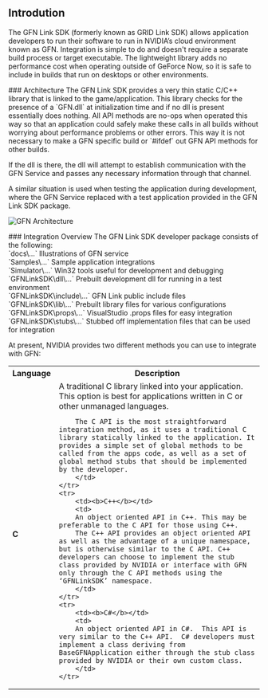 ## Introdution
The GFN Link SDK (formerly known as GRID Link SDK) allows application developers to run their software to run in NVIDIA’s cloud environment known as GFN. Integration is simple to do and doesn't require a separate build process or target executable. The lightweight library adds no performance cost when operating outside of GeForce Now, so it is safe to include in builds that run on desktops or other environments.

<dl><a name="arch" /></dl>
### Architecture
The GFN Link SDK provides a very thin static C/C++ library that is linked to the game/application. This library checks for the presence of a `GFN.dll` at initialization time and if no dll is present essentially does nothing. All API methods are no-ops when operated this way so that an application could safely make these calls in all builds without worrying about performance problems or other errors. This way it is not necessary to make a GFN specific build or `#ifdef` out GFN API methods for other builds.

If the dll is there, the dll will attempt to establish communication with the GFN Service and passes any necessary information through that channel. 

A similar situation is used when testing the application during development, where the GFN Service replaced with a test application provided in the GFN Link SDK package.

![GFN Architecture](https://github.com/camify/GFN-Link/blob/master/docs/GameSeat.png)

<dl><a name="ovrvw" /></dl>
### Integration Overview
The GFN Link SDK developer package consists of the following:<br/>
`docs\...`                      Illustrations of GFN service<br/>
`Samples\...`			Sample application integrations<br/>
`Simulator\...`		        Win32 tools useful for development and debugging<br/>
`GFNLinkSDK\dll\...`		Prebuilt development dll for running in a test environment<br/>
`GFNLinkSDK\include\...`	GFN Link public include files<br/>
`GFNLinkSDK\lib\...`		Prebuilt library files for various configurations<br/>
`GFNLinkSDK\props\...`		VisualStudio .props files for easy integration<br/>
`GFNLinkSDK\stubs\...`		Stubbed off implementation files that can be used for integration<br/>


At present, NVIDIA provides two different methods you can use to integrate with GFN:

<dl>
<table>
	<tr><th>Language</th><th>Description</th></tr>
	<tr>
		<td><b>C</b></td>
		<td>
		A traditional C library linked into your application. This option is best for applications written in C or other unmanaged languages.

		The C API is the most straightforward integration method, as it uses a traditional C library statically linked to the application. It provides a simple set of global methods to be called from the apps code, as well as a set of global method stubs that should be implemented by the developer.
		</td>
	</tr>
	<tr>
		<td><b>C++</b></td>
		<td>
		An object oriented API in C++. This may be preferable to the C API for those using C++.
		The C++ API provides an object oriented API as well as the advantage of a unique namespace, but is otherwise similar to the C API. C++ developers can choose to implement the stub class provided by NVIDIA or interface with GFN only through the C API methods using the ‘GFNLinkSDK’ namespace.
		</td>
	</tr>
	<tr>
		<td><b>C#</b></td>
		<td>
		An object oriented API in C#.  This API is very similar to the C++ API.  C# developers must implement a class deriving from BaseGFNApplication either through the stub class provided by NVIDIA or their own custom class.
		</td>
	</tr>
</table>
</dl>
